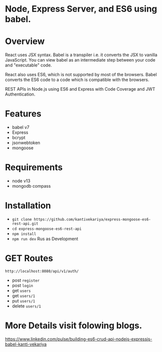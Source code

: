 # Node, Express Server, and ES6 using babel.

# Overview
React uses JSX syntax. Babel is a transpiler i.e. it converts the JSX to vanilla JavaScript. You can view babel as an intermediate step between your code and "executable" code.

React also uses ES6, which is not supported by most of the browsers. Babel converts the ES6 code to a code which is compatible with the browsers.

 REST APIs in Node.js using ES6 and Express with Code Coverage and JWT Authentication.

# Features
 * babel v7
 * Express
 * bcrypt
 * jsonwebtoken
 * mongoose
 
# Requirements
 * node v13
 * mongodb compass
 
# Installation
 * `git clone https://github.com/kantivekariya/express-mongoose-es6-rest-api.git`
 * `cd express-mongoose-es6-rest-api`
 * `npm install`
 * `npm run dev` Rus as Development

# GET Routes
`http://localhost:8080/api/v1/auth/`
* post `register` 
* post `login`
* get `users`
* get `users/1`
* put `users/1`
* delete `users/1`

# More Details visit folowing blogs.
https://www.linkedin.com/pulse/building-es6-crud-api-nodejs-expressjs-babel-kanti-vekariya
